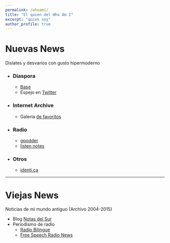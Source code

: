 ```yaml
---
permalink: /whoami/
title: "El quien del Who Am I"
excerpt: "quien soy"
author_profile: true
---
```


# Nuevas News
Dislates y desvaríos con gusto hipermoderno

 - ### Diaspora
	- [Base](http://diasp.org/u/vlax "Mis medios a medias")
	- Espejo en [Twitter](https://twitter.com/vlax_)

 - ### Internet Archive
	- Galería [de favoritos](https://archive.org/details/fav-vlax)

 - ### Radio
	- [gpodder](https://gpodder.net/user/vlax/)
	- [listen notes](https://www.listennotes.com/@vlax/)

 - ### Otros
	- [identi.ca](https://identi.ca/vlax)


---

# Viejas News
Noticias de mi mundo antiguo (Archivo 2004-2015)

- Blog [Notas del Sur](http://notasdelsur.wordpress.com)
- Periodismo de radio
	- [Radio Bilingue](http://is.gd/rbvfg)
	- [Free Speech Radio News](https://fsrn.org/search/node/vladimir+flores)
